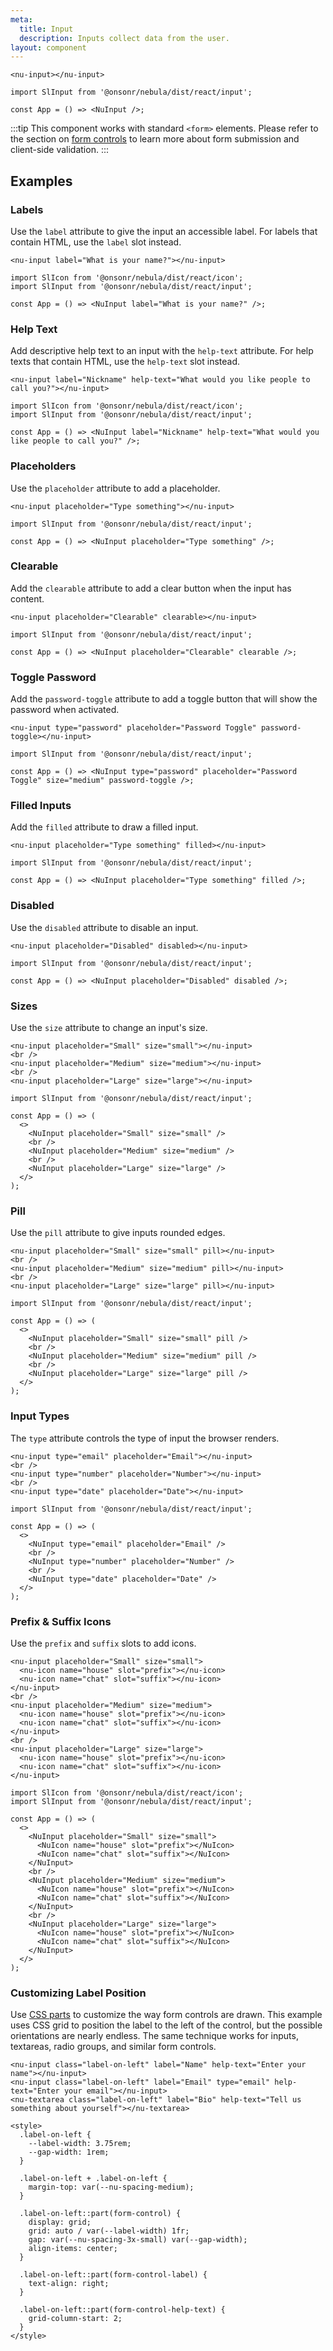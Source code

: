 ```yaml
---
meta:
  title: Input
  description: Inputs collect data from the user.
layout: component
---
```


```html:preview
<nu-input></nu-input>
```

```jsx:react
import SlInput from '@onsonr/nebula/dist/react/input';

const App = () => <NuInput />;
```

:::tip
This component works with standard `<form>` elements. Please refer to the section on [form controls](/getting-started/form-controls) to learn more about form submission and client-side validation.
:::

## Examples

### Labels

Use the `label` attribute to give the input an accessible label. For labels that contain HTML, use the `label` slot instead.

```html:preview
<nu-input label="What is your name?"></nu-input>
```

```jsx:react
import SlIcon from '@onsonr/nebula/dist/react/icon';
import SlInput from '@onsonr/nebula/dist/react/input';

const App = () => <NuInput label="What is your name?" />;
```

### Help Text

Add descriptive help text to an input with the `help-text` attribute. For help texts that contain HTML, use the `help-text` slot instead.

```html:preview
<nu-input label="Nickname" help-text="What would you like people to call you?"></nu-input>
```

```jsx:react
import SlIcon from '@onsonr/nebula/dist/react/icon';
import SlInput from '@onsonr/nebula/dist/react/input';

const App = () => <NuInput label="Nickname" help-text="What would you like people to call you?" />;
```

### Placeholders

Use the `placeholder` attribute to add a placeholder.

```html:preview
<nu-input placeholder="Type something"></nu-input>
```

```jsx:react
import SlInput from '@onsonr/nebula/dist/react/input';

const App = () => <NuInput placeholder="Type something" />;
```

### Clearable

Add the `clearable` attribute to add a clear button when the input has content.

```html:preview
<nu-input placeholder="Clearable" clearable></nu-input>
```

```jsx:react
import SlInput from '@onsonr/nebula/dist/react/input';

const App = () => <NuInput placeholder="Clearable" clearable />;
```

### Toggle Password

Add the `password-toggle` attribute to add a toggle button that will show the password when activated.

```html:preview
<nu-input type="password" placeholder="Password Toggle" password-toggle></nu-input>
```

```jsx:react
import SlInput from '@onsonr/nebula/dist/react/input';

const App = () => <NuInput type="password" placeholder="Password Toggle" size="medium" password-toggle />;
```

### Filled Inputs

Add the `filled` attribute to draw a filled input.

```html:preview
<nu-input placeholder="Type something" filled></nu-input>
```

```jsx:react
import SlInput from '@onsonr/nebula/dist/react/input';

const App = () => <NuInput placeholder="Type something" filled />;
```

### Disabled

Use the `disabled` attribute to disable an input.

```html:preview
<nu-input placeholder="Disabled" disabled></nu-input>
```

```jsx:react
import SlInput from '@onsonr/nebula/dist/react/input';

const App = () => <NuInput placeholder="Disabled" disabled />;
```

### Sizes

Use the `size` attribute to change an input's size.

```html:preview
<nu-input placeholder="Small" size="small"></nu-input>
<br />
<nu-input placeholder="Medium" size="medium"></nu-input>
<br />
<nu-input placeholder="Large" size="large"></nu-input>
```

```jsx:react
import SlInput from '@onsonr/nebula/dist/react/input';

const App = () => (
  <>
    <NuInput placeholder="Small" size="small" />
    <br />
    <NuInput placeholder="Medium" size="medium" />
    <br />
    <NuInput placeholder="Large" size="large" />
  </>
);
```

### Pill

Use the `pill` attribute to give inputs rounded edges.

```html:preview
<nu-input placeholder="Small" size="small" pill></nu-input>
<br />
<nu-input placeholder="Medium" size="medium" pill></nu-input>
<br />
<nu-input placeholder="Large" size="large" pill></nu-input>
```

```jsx:react
import SlInput from '@onsonr/nebula/dist/react/input';

const App = () => (
  <>
    <NuInput placeholder="Small" size="small" pill />
    <br />
    <NuInput placeholder="Medium" size="medium" pill />
    <br />
    <NuInput placeholder="Large" size="large" pill />
  </>
);
```

### Input Types

The `type` attribute controls the type of input the browser renders.

```html:preview
<nu-input type="email" placeholder="Email"></nu-input>
<br />
<nu-input type="number" placeholder="Number"></nu-input>
<br />
<nu-input type="date" placeholder="Date"></nu-input>
```

```jsx:react
import SlInput from '@onsonr/nebula/dist/react/input';

const App = () => (
  <>
    <NuInput type="email" placeholder="Email" />
    <br />
    <NuInput type="number" placeholder="Number" />
    <br />
    <NuInput type="date" placeholder="Date" />
  </>
);
```

### Prefix & Suffix Icons

Use the `prefix` and `suffix` slots to add icons.

```html:preview
<nu-input placeholder="Small" size="small">
  <nu-icon name="house" slot="prefix"></nu-icon>
  <nu-icon name="chat" slot="suffix"></nu-icon>
</nu-input>
<br />
<nu-input placeholder="Medium" size="medium">
  <nu-icon name="house" slot="prefix"></nu-icon>
  <nu-icon name="chat" slot="suffix"></nu-icon>
</nu-input>
<br />
<nu-input placeholder="Large" size="large">
  <nu-icon name="house" slot="prefix"></nu-icon>
  <nu-icon name="chat" slot="suffix"></nu-icon>
</nu-input>
```

```jsx:react
import SlIcon from '@onsonr/nebula/dist/react/icon';
import SlInput from '@onsonr/nebula/dist/react/input';

const App = () => (
  <>
    <NuInput placeholder="Small" size="small">
      <NuIcon name="house" slot="prefix"></NuIcon>
      <NuIcon name="chat" slot="suffix"></NuIcon>
    </NuInput>
    <br />
    <NuInput placeholder="Medium" size="medium">
      <NuIcon name="house" slot="prefix"></NuIcon>
      <NuIcon name="chat" slot="suffix"></NuIcon>
    </NuInput>
    <br />
    <NuInput placeholder="Large" size="large">
      <NuIcon name="house" slot="prefix"></NuIcon>
      <NuIcon name="chat" slot="suffix"></NuIcon>
    </NuInput>
  </>
);
```

### Customizing Label Position

Use [CSS parts](#css-parts) to customize the way form controls are drawn. This example uses CSS grid to position the label to the left of the control, but the possible orientations are nearly endless. The same technique works for inputs, textareas, radio groups, and similar form controls.

```html:preview
<nu-input class="label-on-left" label="Name" help-text="Enter your name"></nu-input>
<nu-input class="label-on-left" label="Email" type="email" help-text="Enter your email"></nu-input>
<nu-textarea class="label-on-left" label="Bio" help-text="Tell us something about yourself"></nu-textarea>

<style>
  .label-on-left {
    --label-width: 3.75rem;
    --gap-width: 1rem;
  }

  .label-on-left + .label-on-left {
    margin-top: var(--nu-spacing-medium);
  }

  .label-on-left::part(form-control) {
    display: grid;
    grid: auto / var(--label-width) 1fr;
    gap: var(--nu-spacing-3x-small) var(--gap-width);
    align-items: center;
  }

  .label-on-left::part(form-control-label) {
    text-align: right;
  }

  .label-on-left::part(form-control-help-text) {
    grid-column-start: 2;
  }
</style>
```
